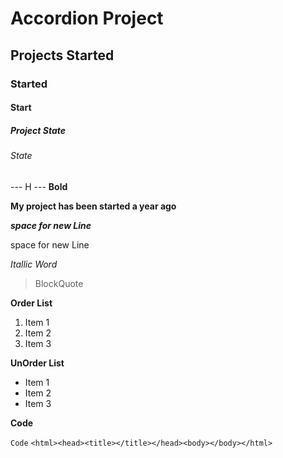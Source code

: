 # Accordion Project
## Projects Started
### Started
#### Start
##### Project State 
###### State

--- H ---
**Bold**

**My project has been started a year ago**

 ***space for new Line***

 space for new Line

 *Itallic Word*

 >BlockQuote

**Order List**

1. Item 1
2. Item 2
3. Item 3

**UnOrder List**


- Item 1
- Item 2
- Item 3

**Code**

`Code`
`<html><head><title></title></head><body></body></html>`

